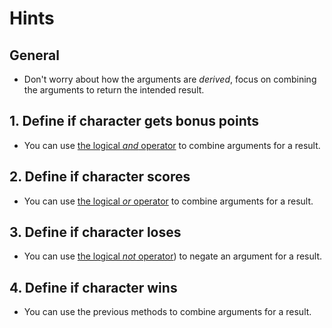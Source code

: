 # Hints

## General

- Don't worry about how the arguments are _derived_, focus on combining the arguments to return the intended result.

## 1. Define if character gets bonus points

- You can use [the logical _and_ operator][and] to combine arguments for a result.

## 2. Define if character scores

- You can use [the logical _or_ operator][or] to combine arguments for a result.

## 3. Define if character loses

- You can use [the logical _not_ operator][not]) to negate an argument for a result.

## 4. Define if character wins

- You can use the previous methods to combine arguments for a result.

[and]: https://crystal-lang.org/reference/1.7/syntax_and_semantics/and.html
[or]: https://crystal-lang.org/reference/1.7/syntax_and_semantics/or.html
[not]: https://crystal-lang.org/reference/1.7/syntax_and_semantics/not.html
